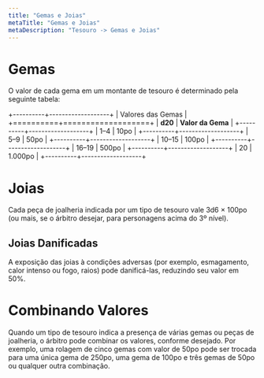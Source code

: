 ```yaml
---
title: "Gemas e Joias"
metaTitle: "Gemas e Joias"
metaDescription: "Tesouro -> Gemas e Joias"
---
```


# Gemas
O valor de cada gema em um montante de tesouro é determinado pela seguinte tabela:

+----------+-------------------+
| Valores das Gemas            |
+==========+===================+
| **d20**  | **Valor da Gema** |
+----------+-------------------+
| 1–4      | 10po              |
+----------+-------------------+
| 5–9      | 50po              |
+----------+-------------------+
| 10–15    | 100po             |
+----------+-------------------+
| 16–19    | 500po             |
+----------+-------------------+
| 20       | 1.000po           |
+----------+-------------------+

# Joias
Cada peça de joalheria indicada por um tipo de tesouro vale 3d6 × 100po (ou mais, se o árbitro desejar, para personagens acima do 3º nível).

## Joias Danificadas
A exposição das joias à condições adversas (por exemplo, esmagamento, calor intenso ou fogo, raios) pode danificá-las, reduzindo seu valor em 50%.

# Combinando Valores
Quando um tipo de tesouro indica a presença de várias gemas ou peças de joalheria, o árbitro pode combinar os valores, conforme desejado. Por exemplo, uma rolagem de cinco gemas com valor de 50po pode ser trocada para uma única gema de 250po, uma gema de 100po e três gemas de 50po ou qualquer outra combinação.
